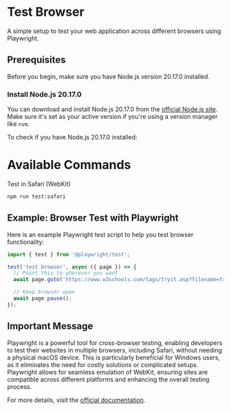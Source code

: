 # Test Browser

A simple setup to test your web application across different browsers using Playwright.

## Prerequisites

Before you begin, make sure you have Node.js version 20.17.0 installed.

### Install Node.js 20.17.0

You can download and install Node.js 20.17.0 from the [official Node.js site](https://nodejs.org/en/). Make sure it's set as your active version if you're using a version manager like `nvm`.

To check if you have Node.js 20.17.0 installed:

# Available Commands

Test in Safari (WebKit)

```bash
npm run test:safari
```


## Example: Browser Test with Playwright

Here is an example Playwright test script to help you test browser functionality:

```javascript
import { test } from '@playwright/test';

test('test browser', async ({ page }) => {
  // Point this to wherever you want
  await page.goto('https://www.w3schools.com/tags/tryit.asp?filename=tryhtml_select');

  // Keep browser open
  await page.pause();
});
```

## Important Message

Playwright is a powerful tool for cross-browser testing, enabling developers to test their websites in multiple browsers, including Safari, without needing a physical macOS device. This is particularly beneficial for Windows users, as it eliminates the need for costly solutions or complicated setups. Playwright allows for seamless emulation of WebKit, ensuring sites are compatible across different platforms and enhancing the overall testing process.

For more details, visit the [official documentation](https://joyofcode.xyz/test-your-site-in-every-browser).
